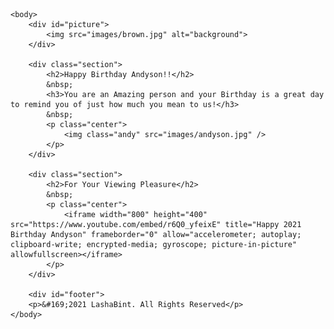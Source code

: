 <!DOCTYPE html>	
<html>	
	<head>
		<title>Happy Birthday SparkAndy</title>
		<link rel="stylesheet" type="text/css" href="CSS/style.css" />
		<meta name="viewport" content="width=device-width, initial-scale=1.0">
	</head>

	<body>
		<div id="picture">
			<img src="images/brown.jpg" alt="background">
		</div>

		<div class="section">
			<h2>Happy Birthday Andyson!!</h2>
			&nbsp;
			<h3>You are an Amazing person and your Birthday is a great day to remind you of just how much you mean to us!</h3>
			&nbsp;
			<p class="center">
				<img class="andy" src="images/andyson.jpg" />
			</p>
		</div>

		<div class="section">
			<h2>For Your Viewing Pleasure</h2>
			&nbsp;
			<p class="center">
				<iframe width="800" height="400" src="https://www.youtube.com/embed/r6Q0_yfeixE" title="Happy 2021 Birthday Andyson" frameborder="0" allow="accelerometer; autoplay; clipboard-write; encrypted-media; gyroscope; picture-in-picture" allowfullscreen></iframe>
			</p>
		</div>

		<div id="footer">
		<p>&#169;2021 LashaBint. All Rights Reserved</p>
	</body>
</html>
